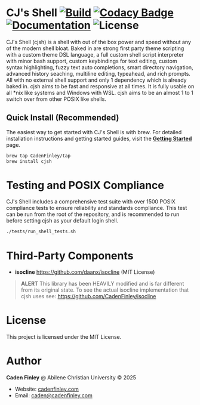 # CJ's Shell <a href="https://github.com/CadenFinley/CJsShell/actions/workflows/ci.yml"><img src="https://github.com/CadenFinley/CJsShell/actions/workflows/ci.yml/badge.svg" alt="Build"></a> <a href="https://app.codacy.com/gh/CadenFinley/CJsShell/dashboard?utm_source=gh&utm_medium=referral&utm_content=&utm_campaign=Badge_grade"><img src="https://app.codacy.com/project/badge/Grade/4e33a26accb6450da43c91c7b8e872e7" alt="Codacy Badge"></a> <a href="https://cadenfinley.github.io/CJsShell/"><img src="https://img.shields.io/badge/docs-GitHub%20Pages-blue" alt="Documentation"></a> <img src="https://img.shields.io/badge/License-MIT-green" alt="License">

CJ's Shell (cjsh) is a shell with out of the box power and speed without any of the modern shell bloat. Baked in are strong first party theme scripting with a custom theme DSL language, a full custom shell script interpreter with minor bash support, custom keybindings for text editing, custom syntax highlighting, fuzzy text auto completions, smart directory navigation, advanced history seaching, multiline editing, typeahead, and rich prompts. All with no external shell support and only 1 dependency which is already baked in. cjsh aims to be fast and responsive at all times. It is fully usable on all *nix like systems and Windows with WSL. cjsh aims to be an almost 1 to 1 switch over from other POSIX like shells.

## Quick Install (Recommended)

The easiest way to get started with CJ's Shell is with brew. For detailed installation instructions and getting started guides, visit the **[Getting Started](https://cadenfinley.github.io/CJsShell/getting-started/quick-start/)** page.

```bash
brew tap CadenFinley/tap
brew install cjsh
```
   
# Testing and POSIX Compliance

CJ's Shell includes a comprehensive test suite with over 1500 POSIX compliance tests to ensure reliability and standards compliance.
This test can be run from the root of the repository, and is recommended to run before setting cjsh as your default login shell.

```bash
./tests/run_shell_tests.sh
```

# Third‑Party Components

- **isocline**
  https://github.com/daanx/isocline (MIT License)

> **ALERT** This library has been HEAVILY modified and is far different from its original state. To see the actual isocline implementation that cjsh uses see: https://github.com/CadenFinley/isocline

# License

This project is licensed under the MIT License.

# Author

**Caden Finley** @ Abilene Christian University
© 2025

- Website: [cadenfinley.com](https://cadenfinley.com)
- Email: [caden@cadenfinley.com](mailto:caden@cadenfinley.com)